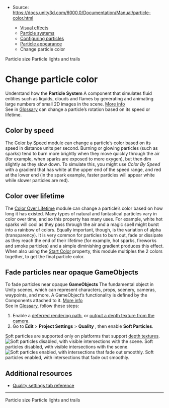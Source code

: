 * Source: https://docs.unity3d.com/6000.0/Documentation/Manual/particle-color.html

  * [Visual effects](https://docs.unity3d.com/6000.0/Documentation/Manual/visual-effects.html)
  * [Particle systems](https://docs.unity3d.com/6000.0/Documentation/Manual/ParticleSystems.html)
  * [Configuring particles](https://docs.unity3d.com/6000.0/Documentation/Manual/configuring-particles.html)
  * [Particle appearance](https://docs.unity3d.com/6000.0/Documentation/Manual/particle-appearance.html)
  * Change particle color


[](https://docs.unity3d.com/6000.0/Documentation/Manual/particle-size.html)
Particle size
[](https://docs.unity3d.com/6000.0/Documentation/Manual/particle-lights-trails.html)
Particle lights and trails
# Change particle color
Understand how the **Particle System** A component that simulates fluid entities such as liquids, clouds and flames by generating and animating large numbers of small 2D images in the scene. [More info](https://docs.unity3d.com/6000.0/Documentation/Manual/class-ParticleSystem.html)  
See in [Glossary](https://docs.unity3d.com/6000.0/Documentation/Manual/Glossary.html#particlesystem) can change a particle’s rotation based on its speed or lifetime.
## Color by speed
The [Color by Speed](https://docs.unity3d.com/6000.0/Documentation/Manual/PartSysColorBySpeedModule.html) module can change a particle’s color based on its speed in distance units per second.
Burning or glowing particles (such as sparks) tend to burn more brightly when they move quickly through the air (for example, when sparks are exposed to more oxygen), but then dim slightly as they slow down. To simulate this, you might use _Color By Speed_ with a gradient that has white at the upper end of the speed range, and red at the lower end (in the spark example, faster particles will appear white while slower particles are red).
## Color over lifetime
The [Color Over Lifetime](https://docs.unity3d.com/6000.0/Documentation/Manual/PartSysColorOverLifeModule.html) module can change a particle’s color based on how long it has existed.
Many types of natural and fantastical particles vary in color over time, and so this property has many uses. For example, white hot sparks will cool as they pass through the air and a magic spell might burst into a rainbow of colors. Equally important, though, is the variation of alpha (transparency). It is very common for particles to burn out, fade or dissipate as they reach the end of their lifetime (for example, hot sparks, fireworks and smoke particles) and a simple diminishing gradient produces this effect.
When also using the [Start Color](https://docs.unity3d.com/6000.0/Documentation/Manual/PartSysMainModule.html) property, this module multiples the 2 colors together, to get the final particle color.
## Fade particles near opaque GameObjects
To fade particles near opaque **GameObjects** The fundamental object in Unity scenes, which can represent characters, props, scenery, cameras, waypoints, and more. A GameObject’s functionality is defined by the Components attached to it. [More info](https://docs.unity3d.com/6000.0/Documentation/Manual/class-GameObject.html)  
See in [Glossary](https://docs.unity3d.com/6000.0/Documentation/Manual/Glossary.html#GameObject), follow these steps:
  1. Enable a [deferred rendering path](https://docs.unity3d.com/6000.0/Documentation/Manual/rendering-paths-introduction.html#deferred), or [output a depth texture from the camera](https://docs.unity3d.com/6000.0/Documentation/Manual/SL-CameraDepthTexture.html).
  2. Go to **Edit** > **Project Settings** > **Quality** , then enable **Soft Particles**.


Soft particles are supported only on platforms that support [depth textures](https://docs.unity3d.com/6000.0/Documentation/Manual/SL-CameraDepthTexture.html).
![Soft particles disabled, with visible intersections with the scene.](https://docs.unity3d.com/6000.0/Documentation/uploads/Main/SoftParticlesOff.jpg) Soft particles disabled, with visible intersections with the scene. ![Soft particles enabled, with intersections that fade out smoothly.](https://docs.unity3d.com/6000.0/Documentation/uploads/Main/SoftParticlesOn.jpg) Soft particles enabled, with intersections that fade out smoothly.
## Additional resources
  * [Quality settings tab reference](https://docs.unity3d.com/6000.0/Documentation/Manual/class-qualitysettings.html)


* * *
[](https://docs.unity3d.com/6000.0/Documentation/Manual/particle-size.html)
Particle size
[](https://docs.unity3d.com/6000.0/Documentation/Manual/particle-lights-trails.html)
Particle lights and trails
